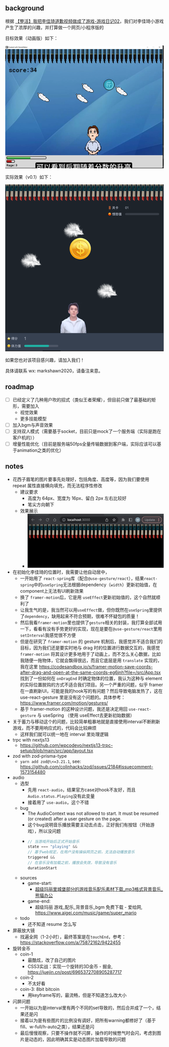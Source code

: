 ## background

根据 [【整活】我把李佳琦道歉视频做成了游戏-游戏日记02](https://www.bilibili.com/video/BV1F14y1k7FN/?spm_id_from=333.880.my_history.page.click&vd_source=9cb028fe6c978c6816626901d9249eb1)，我们对李佳琦小游戏产生了浓厚的兴趣，并打算做一个网页/小程序版的

目标效果（动画版）如下：

![img_1.png](__docs__/target-animation-effect.png)

实际效果（v0.1）如下：

![img.png](__docs__/implemented-effect.png)

如果您也对该项目感兴趣，请加入我们！

具体请联系 wx: markshawn2020，请备注来意。

## roadmap

- [ ] 已经定义了几种用户吹的招式（类似王者荣耀），但目前只做了最基础的矩形，需要加入
  - 视觉效果
  - 更多技能模型
- [ ] 加入bgm与声音效果
- [ ] 支持双人模式（需要基于socket，目前只是mock了一个服务端（实际是跑在客户机的））
- [ ] 增量性能优化（目前是服务端50fps全量传输数据到客户端，实际应该可以基于animation之类的优化）

## notes

- 花西子眉笔的图片要事先处理好，包括角度、高度等，因为我们要使用 repeat 属性直接横向填充，而无法程序性修改
  - 建议要求
    - 高度为 64px、宽度为 16px、留白 2px 左右比较好
    - 笔尖方向朝下
  - 效果展示
    - ![img.png](__docs__/pens-effect.png)
- 在初始化李佳琦的位置时，我需要让他自动居中，
  - 一开始用了 `react-spring`库（配合`@use-gesture/react`），结果`react-spring`中的`useSpring`无法根据dependency（`width`）更新初始值，在component上无法有UI刷新效果
  - 换了 `framer-motion`后，它是用 `useEffect`更新初始值的，这个自然就顺利了
  - 让我生气的是，我当然可以用`useEffect`做，但你既然在`useSpring`里提供了`dependency`，缺用起来不符合预期，很难不怀疑包的质量！
  - 然后我看`framer-motion`里也提供了`gesture`相关的封装，我打算全部试用一下，看看有没有手势更好的实现，现在是要在`@use-gesture/react`里用`setInterval`我感觉很不方便
  - 但是在研究了 `framer-motion` 的 gesture 机制后，我感觉并不适合我们的目标，因为我们还是要实时地与 drag 时的位置进行数据交互的，我感觉 `framer-motion` 将其设计更多地用于了动画上，而不怎么关心数据，比如我随便一拖物体，它就会飘得很远，而且它底层是用 `translate` 实现的，我在这里 https://codesandbox.io/s/framer-motion-save-coords-after-drag-and-open-at-the-same-coords-eg6jnh?file=/src/App.tsx 找到了一份如何在 `onDragEnd` 时确定物体的位置，我认为这种与 element 的实际位置脱钩的方式不适合我们项目。另一个严重的问题，似乎 framer 在一直刷新UI，可能是我的hook写的有问题？然后导致电脑发热了，这在 use-react-gesture 里是没有这个问题的。具体参考：https://www.framer.com/motion/gestures/
  - 基于 framer-motion 的这种设计问题，我还是决定用回 `use-react-gesture` 与 useSpring （使用 useEffect去更新初始数据）
- 关于蓄力与移动这个的问题，比较简单粗暴地就是直接使用interval不断刷新游戏，而不要用响应式的，代码会比较麻烦
  - 这样我们就可以统一地在 interval 里处理逻辑
- trpc with nextjs13
  - https://github.com/wpcodevo/nextjs13-trpc-setup/blob/main/src/app/layout.tsx
- zod with zod-prisma-type
  - `yarn add zod@\<=3.21.1`, see: https://github.com/colinhacks/zod/issues/2184#issuecomment-1573154480
- audio
  - 选型
    - 先用 `react-audio`，结果官方case对hook不友好，而且`Audio.status.Playing`没有此变量
    - 接着用了 `use-audio`，这个不错
  - bug
    - The AudioContext was not allowed to start. It must be resumed (or created) after a user gesture on the page.
    - 这个bug说明音乐播放需要主动去点击，正好我们有按钮（开始游戏），所以没问题
    - ```javascript
      // 当游戏开始后正式开始音乐
      state === "playing" &&
      // 基于web规定，在用户没有操纵网页之前，无法自动播放音乐
      triggered &&
      // 在音乐没有加载之前，播放会失效，导致没有音乐
      durationStart
      ```
  - sources
    - game-start: 
      - [超级玛丽里城堡部分的游戏音乐配乐素材下载_mp3格式背景音乐_熊猫办公](https://www.tukuppt.com/muban/lkyjejbp.html)
    - game-end:
      - 超级玛丽 游戏_配乐_背景音乐_bgm 免费下载 - 爱给网, https://www.aigei.com/music/game/super_mario
  - todo
    - 还不知道 resume 怎么写
- 屏蔽放大镜
  - 找遍全网（1-2小时），最终答案是在`touchEnd`，参考： https://stackoverflow.com/a/75872162/9422455
- 旋转金币
  - coin-1
    - 最酷炫，改了自己的图片
    - CSS3实战：实现一个旋转的3D金币 - 掘金, https://juejin.cn/post/6965372708905287717
  - coin-2
    - 不太好看
  - coin-3: 8bit bitcoin
    - 用keyframe写的，最流畅，但是不知道怎么改大小
- 闪屏问题
  - 一开始以为是interval里有两个不同的set导致的，然后合并成了一个，结果还是闪
  - 接着以为是有些图片的比例没有调好，把所有warning都修好了（基于fill、w-full/h-auto之类），结果还是闪
  - 最后慢慢观察，只要不操作就不闪屏，操作的时候憋气时会闪，考虑到图片是动态的，因此明确其实是动态图片加载导致的问题